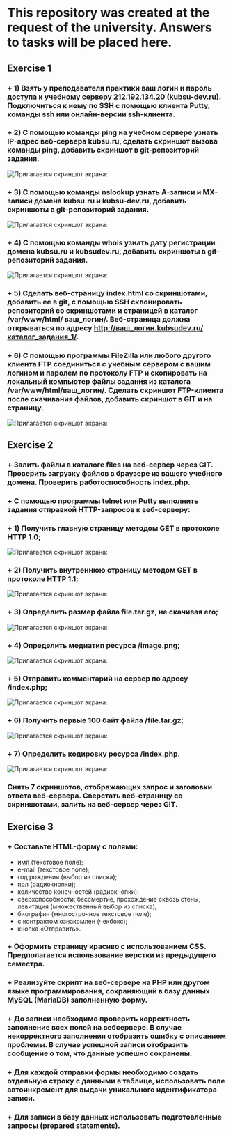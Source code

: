 # This repository was created at the request of the university. Answers to tasks will be placed here.
## Exercise 1
### + 1) Взять у преподавателя практики ваш логин и пароль доступа к учебному серверу 212.192.134.20 (kubsu-dev.ru). Подключиться к нему по SSH с помощью клиента Putty, команды ssh или онлайн-версии ssh-клиента.
### + 2) С помощью команды ping на учебном сервере узнать IP-адрес веб-сервера kubsu.ru, сделать скриншот вызова команды ping, добавить скриншот в git-репозиторий задания.
![Прилагается скриншот экрана:](screens/for_1_number/Number_2.png?raw=true "Окно программы putty при выполнении задания 2")
### + 3) С помощью команды nslookup узнать A-записи и MX-записи домена kubsu.ru и kubsu-dev.ru, добавить скриншоты в git-репозиторий задания.
![Прилагается скриншот экрана:](screens/for_1_number/Number_3.png?raw=true "Окно программы putty при выполнении задания 3")
### + 4) С помощью команды whois узнать дату регистрации домена kubsu.ru и kubsudev.ru, добавить скриншоты в git-репозиторий задания.
![Прилагается скриншот экрана:](screens/for_1_number/Number_4.png?raw=true "Окно программы putty при выполнении задания 4")
### + 5) Сделать веб-страницу  index.html со скриншотами, добавить ее в git, с помощью SSH склонировать репозиторий со скриншотами и страницей в каталог /var/www/html/ ваш_логин/. Веб-страница должна открываться по адресу http://ваш_логин.kubsudev.ru/каталог_задания_1/.
### + 6) С помощью программы FileZilla или любого другого клиента FTP соединиться с учебным сервером с вашим логином и паролем по протоколу FTP и скопировать на локальный компьютер файлы задания из каталога /var/www/html/ваш_логин/. Сделать скриншот FTP-клиента после скачивания файлов, добавить скриншот в GIT и на страницу.
![Прилагается скриншот экрана:](screens/for_1_number/Number_6.png?raw=true "Окно программы FileZilla при выполнении задания 6")
## Exercise 2
### + Залить файлы в каталоге files на веб-сервер через GIT. Проверить  загрузку файлов в браузере из вашего учебного домена. Проверить работоспособность index.php.
### + С помощью программы telnet или Putty выполнить задания отправкой HTTP-запросов к веб-серверу:
### + 1) Получить главную страницу методом GET в протоколе HTTP 1.0;
![Прилагается скриншот экрана:](web2/1.png?raw=true "Окно программы putty при выполнении задания 1")
### + 2) Получить внутреннюю страницу методом GET в протоколе HTTP 1.1;
![Прилагается скриншот экрана:](web2/2.png?raw=true "Окно программы putty при выполнении задания 2")
### + 3) Определить размер файла file.tar.gz, не скачивая его;
![Прилагается скриншот экрана:](web2/3.png?raw=true "Окно программы putty при выполнении задания 3")
### + 4) Определить медиатип ресурса /image.png;
![Прилагается скриншот экрана:](web2/4.png?raw=true "Окно программы putty при выполнении задания 4")
### + 5) Отправить комментарий на сервер по адресу /index.php;
![Прилагается скриншот экрана:](web2/5.png?raw=true "Окно программы putty при выполнении задания 5")
### + 6) Получить первые 100 байт файла /file.tar.gz;
![Прилагается скриншот экрана:](web2/6.png?raw=true "Окно программы putty при выполнении задания 6")
### + 7) Определить кодировку ресурса /index.php.
![Прилагается скриншот экрана:](web2/7.png?raw=true "Окно программы putty при выполнении задания 7")
### Снять 7 скриншотов, отображающих запрос и заголовки ответа веб-сервера. Сверстать веб-страницу со скриншотами, залить на веб-сервер через GIT.
## Exercise 3
### + Составьте HTML-форму с полями:
- имя (текстовое поле);
- e-mail (текстовое поле);
- год рождения (выбор из списка);
- пол (радиокнопки);
- количество конечностей (радиокнопки);
- сверхспособности: бессмертие, прохождение сквозь стены, левитация (множественный выбор из списка);
- биография (многострочное текстовое поле);
- с контрактом ознакомлен (чекбокс);
- кнопка «Отправить».
### + Оформить страницу красиво с использованием CSS. Предполагается использование верстки из предыдущего семестра.
### + Реализуйте скрипт на веб-сервере на PHP или другом языке программирования, сохраняющий в базу данных MySQL (MariaDB) заполненную форму.
### + До записи необходимо проверить корректность заполнение всех полей на вебсервере. В случае некорректного заполнения отобразить ошибку с описанием проблемы. В случае успешной записи отобразить сообщение о том, что данные успешно сохранены.
### + Для каждой отправки формы необходимо создать отдельную строку с данными в таблице, использовать поле автоинкремент для выдачи уникального идентификатора записи.
### + Для записи в базу данных использовать подготовленные запросы (prepared statements).